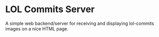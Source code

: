 LOL Commits Server
==============

A simple web backend/server for receiving and displaying lol-commits images on a nice HTML page.
